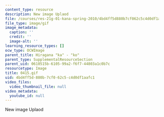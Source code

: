 ```yaml
---
content_type: resource
description: New image Uplaod
file: /courses/res-21g-01-kana-spring-2010/4bd4ff5d880b7cf062c5c4d0df1aafc1_0415.gif
file_type: image/gif
image_metadata:
  caption: ''
  credit: ''
  image-alt: ''
learning_resource_types: []
ocw_type: OCWImage
parent_title: Hiragana "ka" - "ko"
parent_type: SupplementalResourceSection
parent_uid: 0610515b-6105-99a2-f6f7-44803a1c0b7c
resourcetype: Image
title: 0415.gif
uid: 4bd4ff5d-880b-7cf0-62c5-c4d0df1aafc1
video_files:
  video_thumbnail_file: null
video_metadata:
  youtube_id: null
---
```

New image Uplaod

